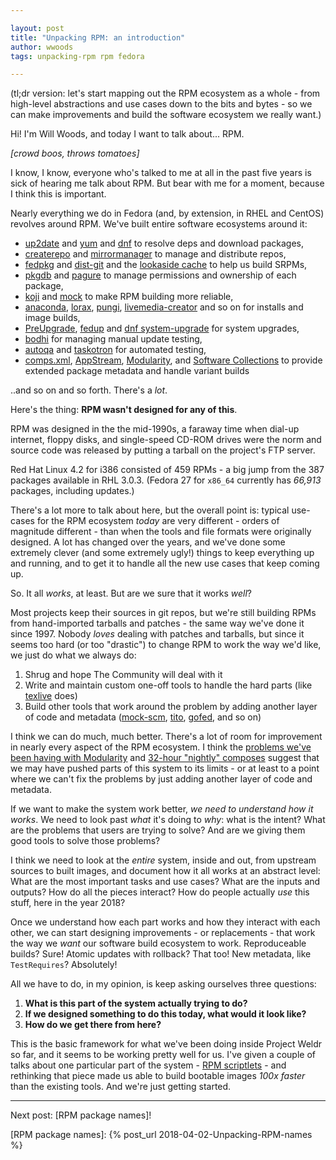 ```yaml
---

layout: post
title: "Unpacking RPM: an introduction"
author: wwoods
tags: unpacking-rpm rpm fedora

---
```


(tl;dr version: let's start mapping out the RPM ecosystem as a whole - from
high-level abstractions and use cases down to the bits and bytes - so we can
make improvements and build the software ecosystem we really want.)

Hi! I'm Will Woods, and today I want to talk about... RPM.

_[crowd boos, throws tomatoes]_

I know, I know, everyone who's talked to me at all in the past five years is
sick of hearing me talk about RPM. But bear with me for a moment, because I
think this is important.

Nearly everything we do in Fedora (and, by extension, in RHEL and CentOS)
revolves around RPM. We've built entire software ecosystems around it:

* [up2date] and [yum] and [dnf] to resolve deps and download packages,
* [createrepo] and [mirrormanager] to manage and distribute repos,
* [fedpkg] and [dist-git] and the [lookaside cache] to help us build SRPMs,
* [pkgdb] and [pagure] to manage permissions and ownership of each package,
* [koji] and [mock] to make RPM building more reliable,
* [anaconda], [lorax], [pungi], [livemedia-creator] and so on for installs and
  image builds,
* [PreUpgrade], [fedup] and [dnf system-upgrade] for system upgrades,
* [bodhi] for managing manual update testing,
* [autoqa] and [taskotron] for automated testing,
* [comps.xml], [AppStream], [Modularity], and [Software Collections] to
  provide extended package metadata and handle variant builds

..and so on and so forth. There's a _lot_.

Here's the thing: **RPM wasn't designed for any of this**.

RPM was designed in the the mid-1990s, a faraway time when dial-up internet,
floppy disks, and single-speed CD-ROM drives were the norm and source code was
released by putting a tarball on the project's FTP server.

Red Hat Linux 4.2 for i386 consisted of 459 RPMs - a big jump from the 387
packages available in RHL 3.0.3. (Fedora 27 for `x86_64` currently has
_66,913_ packages, including updates.)

There's a lot more to talk about here, but the overall point is: typical
use-cases for the RPM ecosystem _today_ are very different - orders of
magnitude different - than when the tools and file formats were originally
designed. A lot has changed over the years, and we've done some extremely
clever (and some extremely ugly!) things to keep everything up and running,
and to get it to handle all the new use cases that keep coming up.

So. It all _works_, at least. But are we sure that it works _well_?

Most projects keep their sources in git repos, but we're still building RPMs
from hand-imported tarballs and patches - the same way we've done it
since 1997. Nobody _loves_ dealing with patches and tarballs, but since it
seems too hard (or too "drastic") to change RPM to work the way we'd like, we
just do what we always do:

1. Shrug and hope The Community will deal with it
1. Write and maintain custom one-off tools to handle the hard parts (like
   [texlive] does)
1. Build other tools that work around the problem by adding another layer of
   code and metadata ([mock-scm], [tito], [gofed], and so on)

I think we can do much, much better. There's a lot of room for improvement in
nearly every aspect of the RPM ecosystem. I think the [problems we've been
having with Modularity] and [32-hour "nightly" composes] suggest that we may
have pushed parts of this system to its limits - or at least to a point where
we can't fix the problems by just adding another layer of code and metadata.

If we want to make the system work better, _we need to understand how it
works_.  We need to look past _what_ it's doing to _why_: what is the intent?
What are the problems that users are trying to solve?  And are we giving them
good tools to solve those problems?

I think we need to look at the _entire_ system, inside and out, from upstream
sources to built images, and document how it all works at an abstract level:
What are the most important tasks and use cases? What are the inputs and
outputs? How do all the pieces interact? How do people actually _use_ this
stuff, here in the year 2018?

Once we understand how each part works and how they interact with each other,
we can start designing improvements - or replacements - that work the way we
_want_ our software build ecosystem to work. Reproduceable builds? Sure!
Atomic updates with rollback? That too! New metadata, like `TestRequires`?
Absolutely!

All we have to do, in my opinion, is keep asking ourselves three questions:

1. **What is this part of the system actually trying to do?**
2. **If we designed something to do this today, what would it look like?**
3. **How do we get there from here?**

This is the basic framework for what we've been doing inside Project Weldr so
far, and it seems to be working pretty well for us. I've given a couple of
talks about one particular part of the system - [RPM scriptlets] - and
rethinking that piece made us able to build bootable images _100x faster_ than
the existing tools. And we're just getting started.

----------------

Next post: [RPM package names]!

[RPM scriptlets]: https://www.youtube.com/watch?v=kE-8ZRISFqA#t=2m33
[up2date]: https://en.wikipedia.org/wiki/Up2date
[anaconda]: https://en.wikipedia.org/wiki/Anaconda_(installer)
[pungi]: https://pagure.io/pungi
[lorax]: https://github.com/rhinstaller/lorax
[preupgrade]: https://fedoraproject.org/wiki/How_to_use_PreUpgrade
[fedup]: https://fedoraproject.org/wiki/FedUp
[DNF]: https://en.wikipedia.org/wiki/DNF_(software)
[createrepo]: https://github.com/rpm-software-management/createrepo
[dnf system-upgrade]: https://fedoraproject.org/wiki/DNF_system_upgrade
[Software Collections]: https://www.softwarecollections.org/en/docs/guide/
[dist-git]: https://fedoraproject.org/wiki/Package_Source_Control
[lookaside cache]: https://fedoraproject.org/wiki/Package_Source_Control#Lookaside_Cache
[fedpkg]: https://fedoraproject.org/wiki/Package_maintenance_guide
[Modularity]: https://docs.pagure.org/modularity/
[AppStream]: https://www.freedesktop.org/software/appstream/docs/
[koji]: https://fedoraproject.org/wiki/Koji
[mirrormanager]: https://fedoraproject.org/wiki/Infrastructure/MirrorManager
[mock]: https://github.com/rpm-software-management/mock/wiki
[yum]: https://en.wikipedia.org/wiki/Yellow_Dog_Updater,_Modified
[livemedia-creator]: https://weldr.io/lorax/livemedia-creator.html
[bodhi]: https://fedoraproject.org/wiki/Bodhi
[comps.xml]: https://fedoraproject.org/wiki/How_to_use_and_edit_comps.xml_for_package_groups
[pkgdb]: https://admin.fedoraproject.org/pkgdb
[pagure]: https://src.fedoraproject.org/
[autoqa]: https://pagure.io/fedora-qa/autoqa
[taskotron]: https://taskotron.fedoraproject.org/
[tito]: https://github.com/dgoodwin/tito
[mock-scm]: https://github.com/rpm-software-management/mock/wiki/Plugin-Scm
[gofed]: https://github.com/gofed/gofed/
[COPR]: https://copr.fedorainfracloud.org/
[problems we've been having with Modularity]: https://www.phoronix.com/scan.php?page=news_item&px=Fedora-27-Server-Classic
[32-hour "nightly" composes]: https://bugzilla.redhat.com/show_bug.cgi?id=1551653
[texlive]: https://src.fedoraproject.org/rpms/texlive/blob/master/f/tl2rpm.c
[RPM package names]: {% post_url 2018-04-02-Unpacking-RPM-names %}
